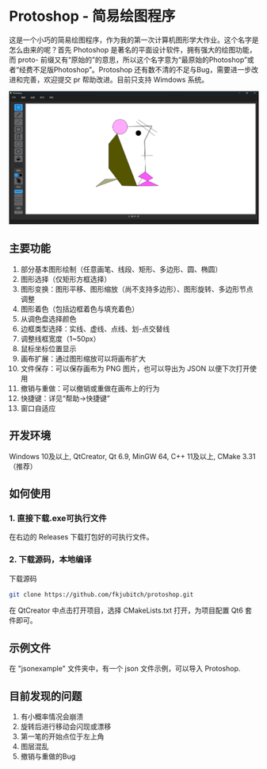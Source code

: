 # Protoshop - 简易绘图程序

这是一个小巧的简易绘图程序，作为我的第一次计算机图形学大作业。这个名字是怎么由来的呢？首先 Photoshop 是著名的平面设计软件，拥有强大的绘图功能，而 proto- 前缀又有“原始的”的意思，所以这个名字意为“最原始的Photoshop”或者“经费不足版Photoshop”。Protoshop 还有数不清的不足与Bug，需要进一步改进和完善，欢迎提交 pr 帮助改进。目前只支持 Wimdows 系统。

<img src="images/mdImg/1.png">

## 主要功能

1. 部分基本图形绘制（任意画笔、线段、矩形、多边形、圆、椭圆）
2. 图形选择（仅矩形方框选择）
3. 图形变换：图形平移、图形缩放（尚不支持多边形）、图形旋转、多边形节点调整
4. 图形着色（包括边框着色与填充着色）
5. 从调色盘选择颜色
6. 边框类型选择：实线、虚线、点线、划-点交替线
7. 调整线框宽度（1~50px）
8. 鼠标坐标位置显示
9. 画布扩展：通过图形缩放可以将画布扩大
10. 文件保存：可以保存画布为 PNG 图片，也可以导出为 JSON 以便下次打开使用
11. 撤销与重做：可以撤销或重做在画布上的行为
12. 快捷键：详见“帮助→快捷键”
13. 窗口自适应

## 开发环境

Windows 10及以上, QtCreator, Qt 6.9, MinGW 64, C++ 11及以上, CMake 3.31（推荐）

## 如何使用

### 1. 直接下载.exe可执行文件

在右边的 Releases 下载打包好的可执行文件。

### 2. 下载源码，本地编译

下载源码

```bash
git clone https://github.com/fkjubitch/protoshop.git
```

在 QtCreator 中点击打开项目，选择 CMakeLists.txt 打开，为项目配置 Qt6 套件即可。

## 示例文件

在 "jsonexample" 文件夹中，有一个 json 文件示例，可以导入 Protoshop.

## 目前发现的问题

1. 有小概率情况会崩溃
2. 旋转后进行移动会闪现或漂移
3. 第一笔的开始点位于左上角
4. 图层混乱
5. 撤销与重做的Bug
